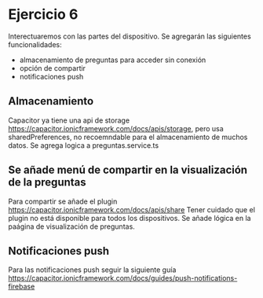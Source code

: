 # Ejercicio 6

Interectuaremos con las partes del dispositivo.
Se agregarán las siguientes funcionalidades:
- almacenamiento de preguntas para acceder sin conexión
- opción de compartir
- notificaciones push

## Almacenamiento
Capacitor ya tiene una api de storage https://capacitor.ionicframework.com/docs/apis/storage, pero usa sharedPreferences, no recoemndable para el almacenamiento de muchos datos.
Se agrega logica a preguntas.service.ts


## Se añade menú de compartir en la visualización de la preguntas
Para compartir se añade el plugin https://capacitor.ionicframework.com/docs/apis/share
Tener cuidado que el plugin no está disponible para todos los dispositivos.
Se añade lógica en la paágina de visualización de preguntas.

## Notificaciones push
Para las notificaciones push seguir la siguiente guía https://capacitor.ionicframework.com/docs/guides/push-notifications-firebase




